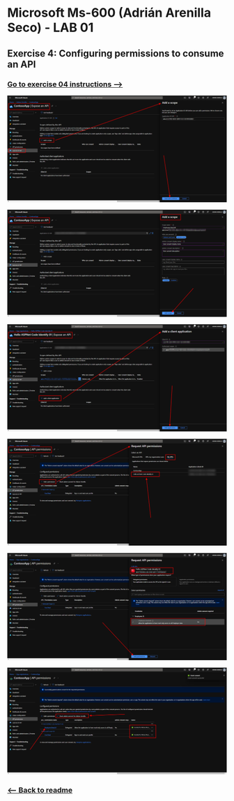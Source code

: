 # Microsoft Ms-600 (Adrián Arenilla Seco) - LAB 01


## Exercise 4: Configuring permissions to consume an API
### [Go to exercise 04 instructions -->](05-Exercise-4-Configuring-permissions-to-consume-an-API.md)



![](Evidences/Image05a.png)

![](Evidences/Image05b.png)

![](Evidences/Image05c.png)

![](Evidences/Image05d.png)

![](Evidences/Image05e.png)

![](Evidences/Image05f.png)

### [<-- Back to readme](../../../../)
